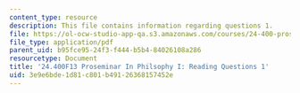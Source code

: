 ```yaml
---
content_type: resource
description: This file contains information regarding questions 1.
file: https://ol-ocw-studio-app-qa.s3.amazonaws.com/courses/24-400-proseminar-in-philosophy-i-fall-2013/3e9e6bde1d81c801b49126368157452e_MIT24_400F13_Questions1.pdf
file_type: application/pdf
parent_uid: b95fce95-24f3-f444-b5b4-84026108a286
resourcetype: Document
title: '24.400F13 Proseminar In Philsophy I: Reading Questions 1'
uid: 3e9e6bde-1d81-c801-b491-26368157452e
---
```

